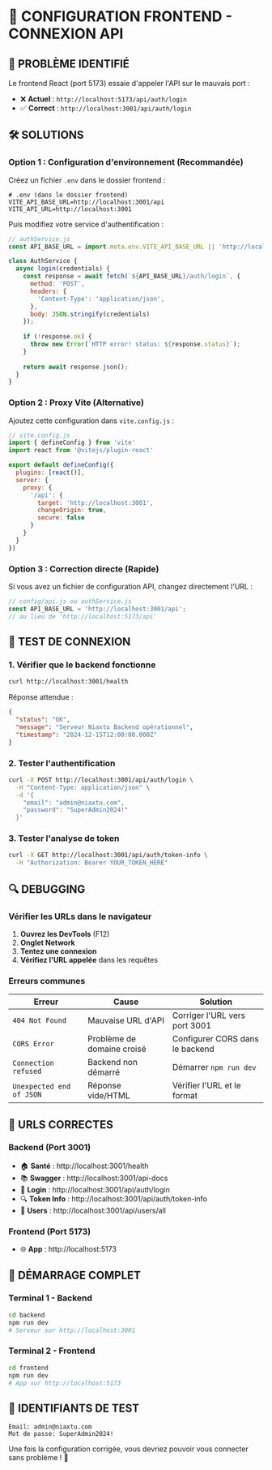 # 🔧 CONFIGURATION FRONTEND - CONNEXION API

## 🚨 **PROBLÈME IDENTIFIÉ**

Le frontend React (port 5173) essaie d'appeler l'API sur le mauvais port :
- ❌ **Actuel** : `http://localhost:5173/api/auth/login`
- ✅ **Correct** : `http://localhost:3001/api/auth/login`

## 🛠️ **SOLUTIONS**

### **Option 1 : Configuration d'environnement (Recommandée)**

Créez un fichier `.env` dans le dossier frontend :

```env
# .env (dans le dossier frontend)
VITE_API_BASE_URL=http://localhost:3001/api
VITE_API_URL=http://localhost:3001
```

Puis modifiez votre service d'authentification :

```javascript
// authService.js
const API_BASE_URL = import.meta.env.VITE_API_BASE_URL || 'http://localhost:3001/api';

class AuthService {
  async login(credentials) {
    const response = await fetch(`${API_BASE_URL}/auth/login`, {
      method: 'POST',
      headers: {
        'Content-Type': 'application/json',
      },
      body: JSON.stringify(credentials)
    });
    
    if (!response.ok) {
      throw new Error(`HTTP error! status: ${response.status}`);
    }
    
    return await response.json();
  }
}
```

### **Option 2 : Proxy Vite (Alternative)**

Ajoutez cette configuration dans `vite.config.js` :

```javascript
// vite.config.js
import { defineConfig } from 'vite'
import react from '@vitejs/plugin-react'

export default defineConfig({
  plugins: [react()],
  server: {
    proxy: {
      '/api': {
        target: 'http://localhost:3001',
        changeOrigin: true,
        secure: false
      }
    }
  }
})
```

### **Option 3 : Correction directe (Rapide)**

Si vous avez un fichier de configuration API, changez directement l'URL :

```javascript
// config/api.js ou authService.js
const API_BASE_URL = 'http://localhost:3001/api';
// au lieu de 'http://localhost:5173/api'
```

## 🧪 **TEST DE CONNEXION**

### **1. Vérifier que le backend fonctionne**
```bash
curl http://localhost:3001/health
```

Réponse attendue :
```json
{
  "status": "OK",
  "message": "Serveur Niaxtu Backend opérationnel",
  "timestamp": "2024-12-15T12:00:00.000Z"
}
```

### **2. Tester l'authentification**
```bash
curl -X POST http://localhost:3001/api/auth/login \
  -H "Content-Type: application/json" \
  -d '{
    "email": "admin@niaxtu.com",
    "password": "SuperAdmin2024!"
  }'
```

### **3. Tester l'analyse de token**
```bash
curl -X GET http://localhost:3001/api/auth/token-info \
  -H "Authorization: Bearer YOUR_TOKEN_HERE"
```

## 🔍 **DEBUGGING**

### **Vérifier les URLs dans le navigateur**

1. **Ouvrez les DevTools** (F12)
2. **Onglet Network**
3. **Tentez une connexion**
4. **Vérifiez l'URL appelée** dans les requêtes

### **Erreurs communes**

| Erreur | Cause | Solution |
|--------|-------|----------|
| `404 Not Found` | Mauvaise URL d'API | Corriger l'URL vers port 3001 |
| `CORS Error` | Problème de domaine croisé | Configurer CORS dans le backend |
| `Connection refused` | Backend non démarré | Démarrer `npm run dev` |
| `Unexpected end of JSON` | Réponse vide/HTML | Vérifier l'URL et le format |

## 📱 **URLS CORRECTES**

### **Backend (Port 3001)**
- 🏠 **Santé** : http://localhost:3001/health
- 📚 **Swagger** : http://localhost:3001/api-docs
- 🔐 **Login** : http://localhost:3001/api/auth/login
- 🔍 **Token Info** : http://localhost:3001/api/auth/token-info
- 👥 **Users** : http://localhost:3001/api/users/all

### **Frontend (Port 5173)**
- 🌐 **App** : http://localhost:5173

## 🚀 **DÉMARRAGE COMPLET**

### **Terminal 1 - Backend**
```bash
cd backend
npm run dev
# Serveur sur http://localhost:3001
```

### **Terminal 2 - Frontend**
```bash
cd frontend
npm run dev
# App sur http://localhost:5173
```

## 🔐 **IDENTIFIANTS DE TEST**

```
Email: admin@niaxtu.com
Mot de passe: SuperAdmin2024!
```

Une fois la configuration corrigée, vous devriez pouvoir vous connecter sans problème ! 🎉 